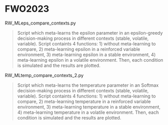 # FWO2023

RW_MLeps_compare_contexts.py
> Script which meta-learns the epsilon parameter in an epsilon-greedy decision-making process in different contexts (stable, volatile, variable). Script containts 4 functions: 1) without meta-learning to compare, 2) meta-learning epsilon in a reinforced variable environment, 3) meta-learning epsilon in a stable environment, 4) meta-learning epsilon in a volatile environment. Then, each condition is simulated and the results are plotted.

RW_MLtemp_compare_contexts_2.py
> Script which meta-learns the temperature parameter in an Softmax decision-making process in different contexts (stable, volatile, variable). Script containts 4 functions: 1) without meta-learning to compare, 2) meta-learning temperature in a reinforced variable environment, 3) meta-learning temperature in a stable environment, 4) meta-learning temperature in a volatile environment. Then, each condition is simulated and the results are plotted.

